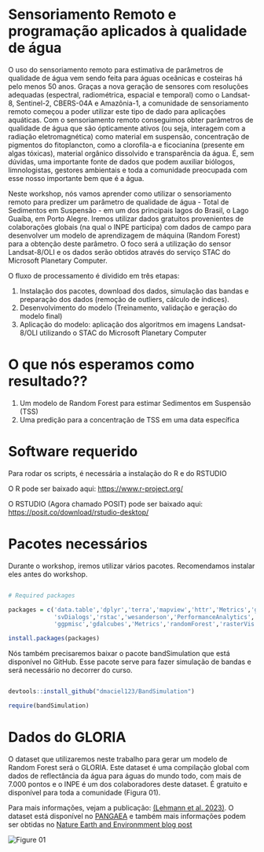 # Sensoriamento Remoto e programação aplicados à qualidade de água

O uso do sensoriamento remoto para estimativa de parâmetros de qualidade de água vem sendo feita para águas oceânicas e costeiras há pelo menos 50 anos. Graças a nova geração de sensores com resoluções adequadas (espectral, radiométrica, espacial e temporal) como o Landsat-8, Sentinel-2, CBERS-04A e Amazônia-1, a comunidade de sensoriamento remoto começou a poder utilizar este tipo de dado para aplicações aquáticas. Com o sensoriamento remoto conseguimos obter parâmetros de qualidade de água que são ópticamente ativos (ou seja, interagem com a radiação eletromagnética) como material em suspensão, concentração de pigmentos do fitoplancton, como a clorofila-a e ficocianina (presente em algas tóxicas), material orgânico dissolvido e transparência da água. É, sem dúvidas, uma importante fonte de dados que podem auxiliar biólogos, limnologistas, gestores ambientais e toda a comunidade preocupada com esse nosso importante bem que é a água.

Neste workshop, nós vamos aprender como utilizar o sensoriamento remoto para predizer um parâmetro de qualidade de água - Total de Sedimentos em Suspensão - em um dos principais lagos do Brasil, o Lago Guaíba, em Porto Alegre. Iremos utilizar dados gratuitos provenientes de colaborações globais (na qual o INPE participa) com dados de campo para desenvolver um modelo de aprendizagem de máquina (Random Forest) para a obtenção deste parâmetro. O foco será a utilização do sensor Landsat-8/OLI e os dados serão obtidos através do serviço STAC do Microsoft Planetary Computer. 


O fluxo de processamento é dividido em três etapas:

1. Instalação dos pacotes, download dos dados, simulação das bandas e preparação dos dados (remoção de outliers, cálculo de índices).
2. Desenvolvimento do modelo (Treinamento, validação e geração do modelo final)
3. Aplicação do modelo: aplicação dos algoritmos em imagens Landsat-8/OLI utilizando o STAC do Microsoft Planetary Computer

# O que nós esperamos como resultado??

1. Um modelo de Random Forest para estimar Sedimentos em Suspensão (TSS)
2. Uma predição para a concentração de TSS em uma data específica

# Software requerido

Para rodar os scripts, é necessária a instalação do R e do RSTUDIO

O R pode ser baixado aqui: https://www.r-project.org/

O RSTUDIO (Agora chamado POSIT) pode ser baixado aqui: https://posit.co/download/rstudio-desktop/

# Pacotes necessários

Durante o workshop, iremos utilizar vários pacotes. Recomendamos instalar eles antes do workshop. 

```r

# Required packages

packages = c('data.table','dplyr','terra','mapview','httr','Metrics','geodrawr',
             'svDialogs','rstac','wesanderson','PerformanceAnalytics', 'remotes',
             'ggpmisc','gdalcubes','Metrics','randomForest','rasterVis','RColorBrewer')

install.packages(packages)

```

Nós também precisaremos baixar o pacote bandSimulation que está disponível no GitHub. Esse pacote serve para fazer simulação de bandas e será necessário no decorrer do curso. 

```r

devtools::install_github("dmaciel123/BandSimulation")

require(bandSimulation)

```



# Dados do GLORIA

O dataset que utilizaremos neste trabalho para gerar um modelo de Random Forest será o GLORIA. Este dataset é uma compilação global com dados de reflectância da água para águas do mundo todo, com mais de 7.000 pontos e o INPE é um dos colaboradores deste dataset. É gratuito e disponível para toda a comunidade (Figura 01).

Para mais informações, vejam a publicação: [(Lehmann et al. 2023)](https://www.nature.com/articles/s41597-023-01973-y). O dataset está disponível no [PANGAEA](http://https://doi.pangaea.de/10.1594/PANGAEA.948492) e também mais informações podem ser obtidas no [Nature Earth and Environmment blog post](http://https://earthenvironmentcommunity.nature.com/posts/gloria-challenges-in-developing-a-globally-representative-hyperspectral-in-situ-dataset-for-the-remote-sensing-of-water-resources)



![Figure 01](https://earthenvironmentcommunity.nature.com/cdn-cgi/image/metadata=copyright,fit=scale-down,format=auto,sharpen=1,quality=95/https://images.zapnito.com/uploads/hiCMOprnTtSCTJNv78gu_locations.jpg)

